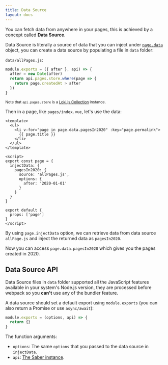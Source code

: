 ```yaml
---
title: Data Source
layout: docs
---
```


You can fetch data from anywhere in your pages, this is achieved by a concept called **Data Source**.

Data Source is literally a source of data that you can inject under [`page.data`](./pages.md#the-page-object) object, you can create a data source by populating a file in `data` folder:

`data/allPages.js`:

```js
module.exports = ({ after }, api) => {
  after = new Date(after)
  return api.pages.store.where(page => {
    return page.createdAt > after
  })
}
```

<small>Note that `api.pages.store` is a [Loki.js Collection](https://techfort.github.io/LokiJS/Collection.html) instance.</small>

Then in a page, like `pages/index.vue`, let's use the data:

```vue
<template>
  <ul>
    <li v-for="page in page.data.pagesIn2020" :key="page.permalink">
      {{ page.title }}
    </li>
  </ul>
</template>

<script>
export const page = {
  injectData: {
    pagesIn2020: {
      source: 'allPages.js',
      options: {
        after: '2020-01-01'
      }
    }
  }
}

export default {
  props: ['page']
}
</script>
```

By using `page.injectData` option, we can retrieve data from data source `allPage.js` and inject the returned data as `pagesIn2020`.

Now you can access `page.data.pagesIn2020` which gives you the pages created in 2020.

## Data Source API

Data Source files in `data` folder supported all the JavaScript features available in your system's Node.js version, they are processed before webpack so you **can't** use any of the bundler feature.

A data source should set a default export using `module.exports` (you can also return a Promise or use `async/await`):

```js
module.exports = (options, api) => {
  return {}
}
```

The function arguments:

- `options`: The same `options` that you passed to the data source in `injectData`.
- `api`: [The Saber instance](./saber-instance.md).
